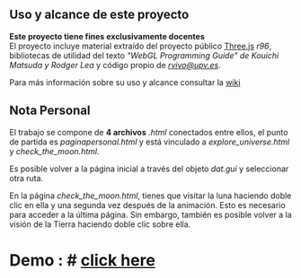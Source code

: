 ## Uso y alcance de este proyecto
**Este proyecto tiene fines exclusivamente docentes**   
El proyecto incluye material extraído del proyecto público [Three.js](http://threejs.org) *r96*, bibliotecas de utilidad del texto *"WebGL Programming Guide" de  Kouichi Matsuda y Rodger Lea* y código propio de *<rvivo@upv.es>*.  

Para más información sobre su uso y alcance consultar la [wiki](https://github.com/RobVivo/RobVivo.github.io/wiki/INSTRUCCIONES-B%C3%81SICAS)

## Nota Personal

El trabajo se compone de **4 archivos** *.html* conectados entre ellos, el punto de partida es *paginapersonal.html* y está vinculado a *explore_universe.html* y *check_the_moon.html*.

Es posible volver a la página inicial a través del objeto *dat.gui* y seleccionar otra ruta.

En la página *check_the_moon.html*, tienes que visitar la luna haciendo doble clic en ella y una segunda vez después de la animación. Esto es necesario para acceder a la última página. Sin embargo, también es posible volver a la visión de la Tierra haciendo doble clic sobre ella.

# Demo : # [click here](https://github.io/luceien.github.io/paginapersonal.html)

